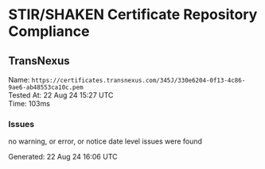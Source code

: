 # STIR/SHAKEN Certificate Repository Compliance

## TransNexus

Name: `https://certificates.transnexus.com/345J/330e6204-0f13-4c86-9ae6-ab48553ca10c.pem`\
Tested At: 22 Aug 24 15:27 UTC\
Time: 103ms

### Issues

no warning, or error, or notice date level issues were found

Generated: 22 Aug 24 16:06 UTC